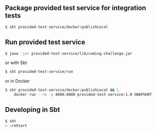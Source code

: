 ## Package provided test service for integration tests
```sh
$ sbt provided-test-service/docker:publishLocal
```
## Run provided test service
```sh
$ java -jar provided-test-service/lib/coding-challenge.jar
```
or with Sbt
```sh
$ sbt provided-test-service/run
```
or in Docker
```sh
$ sbt provided-test-service/docker:publishLocal && \
    docker run --rm -p 8080:8080 provided-test-service:1.0-SNAPSHOT
```
## Developing in Sbt
```sh
$ sbt
> ~reStart
```
